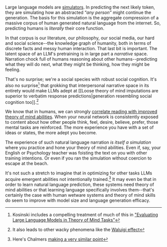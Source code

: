 Large language models are [simulators](https://generative.ink/posts/simulators/). In predicting the next likely token, they are simulating how an abstracted “_any person”_ might continue the generation. The basis for this simulation is the aggregate compression of a massive corpus of human generated natural language from the internet. So, predicting humans is _literally_ their core function.  

In that corpus is our literature, our philosophy, our social media, our hard and social science--the knowledge graph of humanity, both in terms of discrete facts and messy human interaction. That last bit is important. The latent space of an LLM's pretraining is in large part a _narrative_ space. Narration chock full of humans reasoning about other humans--predicting what they will do next, what they might be thinking, how they might be feeling.

That's no surprise; we're a social species with robust social cognition. It's also no surprise[^1] that grokking that interpersonal narrative space in its entirety would make LLMs adept at [[Loose theory of mind imputations are superior to verbatim response predictions|generation resembling social cognition too]].[^2]

We know that in humans, we can strongly [correlate reading with improved theory of mind abilities](https://journal.psych.ac.cn/xlkxjz/EN/10.3724/SP.J.1042.2022.00065). When your neural network is consistently exposed to content about how other people think, feel, desire, believe, prefer, those mental tasks are reinforced. The more experience you have with a set of ideas or states, the more adept you become.

The experience of such natural language narration *is itself a simulation* where you practice and hone your theory of mind abilities. Even if, say, your English or Psychology teacher was foisting the text on you with other training intentions. Or even if you ran the simulation without coercion to escape at the beach.

It's not such a stretch to imagine that in optimizing for other tasks LLMs acquire emergent abilities not intentionally trained.[^3] It may even be that in order to learn natural language prediction, these systems need theory of mind abilities or that learning language specifically involves them--that's certainly the case with human wetware systems and theory of mind skills do seem to improve with model size and language generation efficacy.

[^1]: Kosinski includes a compelling treatment of much of this in ["Evaluating Large Language Models in Theory of Mind Tasks"](https://arxiv.org/abs/2302.02083)
[^2]: It also leads to other wacky phenomena like the [Waluigi effect](https://www.lesswrong.com/posts/D7PumeYTDPfBTp3i7/the-waluigi-effect-mega-post#The_Waluigi_Effect)
[^3]: Here's Chalmers [making a very similar point](https://youtube.com/clip/UgkxliSZFnnZHvYf2WHM4o1DN_v4kW6LsiOU?feature=shared)